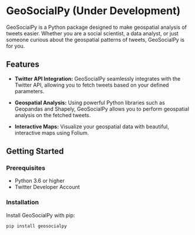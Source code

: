 # GeoSocialPy (Under Development)

GeoSocialPy is a Python package designed to make geospatial analysis of tweets easier. Whether you are a social scientist, a data analyst, or just someone curious about the geospatial patterns of tweets, GeoSocialPy is for you.

## Features

- **Twitter API Integration:** GeoSocialPy seamlessly integrates with the Twitter API, allowing you to fetch tweets based on your defined parameters.

- **Geospatial Analysis:** Using powerful Python libraries such as Geopandas and Shapely, GeoSocialPy allows you to perform geospatial analysis on the fetched tweets.

- **Interactive Maps:** Visualize your geospatial data with beautiful, interactive maps using Folium.

## Getting Started

### Prerequisites

- Python 3.6 or higher
- Twitter Developer Account

### Installation

Install GeoSocialPy with pip:

```sh
pip install geosocialpy
